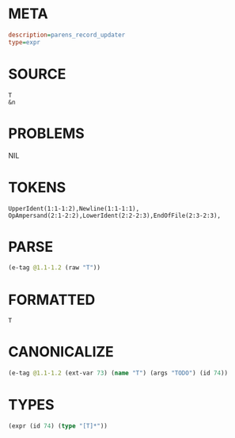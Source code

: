 # META
~~~ini
description=parens_record_updater
type=expr
~~~
# SOURCE
~~~roc
T
&n
~~~
# PROBLEMS
NIL
# TOKENS
~~~zig
UpperIdent(1:1-1:2),Newline(1:1-1:1),
OpAmpersand(2:1-2:2),LowerIdent(2:2-2:3),EndOfFile(2:3-2:3),
~~~
# PARSE
~~~clojure
(e-tag @1.1-1.2 (raw "T"))
~~~
# FORMATTED
~~~roc
T
~~~
# CANONICALIZE
~~~clojure
(e-tag @1.1-1.2 (ext-var 73) (name "T") (args "TODO") (id 74))
~~~
# TYPES
~~~clojure
(expr (id 74) (type "[T]*"))
~~~
